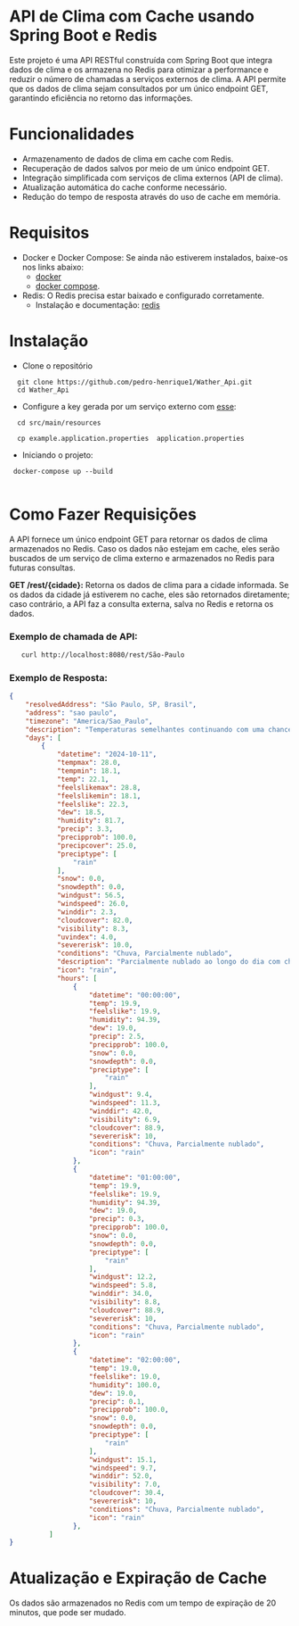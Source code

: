 # API de Clima com Cache usando Spring Boot e Redis

Este projeto é uma API RESTful construída com Spring Boot que integra dados de clima e os armazena no Redis para otimizar a performance e reduzir o número de chamadas a serviços externos de clima. A API permite que os dados de clima sejam consultados por um único endpoint GET, garantindo eficiência no retorno das informações.


# Funcionalidades

- Armazenamento de dados de clima em cache com Redis.
- Recuperação de dados salvos por meio de um único endpoint GET.
- Integração simplificada com serviços de clima externos (API de clima).
- Atualização automática do cache conforme necessário.
- Redução do tempo de resposta através do uso de cache em memória.

# Requisitos 
[//]: # (- É necessário ter o [java]&#40;https://www.java.com/download/ie_manual.jsp&#41; instalado em sua maquina para rodar o programa e tambem o [maven]&#40;https://maven.apache.org/install.html&#41;.)
- Docker e Docker Compose: Se ainda não estiverem instalados, baixe-os nos links abaixo:
  - [docker](https://docs.docker.com/get-started/get-docker/) 
  - [docker compose](https://www.digitalocean.com/community/tutorials/how-to-install-and-use-docker-compose-on-ubuntu-20-04). 
- Redis: O Redis precisa estar baixado e configurado corretamente. 
  - Instalação e documentação: [redis](https://redis.io/docs/latest/operate/oss_and_stack/install/install-redis/) 


# Instalação

- Clone o repositório

```git
  git clone https://github.com/pedro-henrique1/Wather_Api.git
  cd Wather_Api
```

- Configure a key gerada por um serviço externo com [esse](https://www.visualcrossing.com/weather-api):

```
  cd src/main/resources
  
  cp example.application.properties  application.properties
```


-  Iniciando o projeto:

```
 docker-compose up --build
 
```


# Como Fazer Requisições
A API fornece um único endpoint GET para retornar os dados de clima armazenados no Redis. Caso os dados não estejam em cache, eles serão buscados de um serviço de clima externo e armazenados no Redis para futuras consultas.

**GET /rest/{cidade}:** Retorna os dados de clima para a cidade informada. Se os dados da cidade já estiverem no cache, eles são retornados diretamente; caso contrário, a API faz a consulta externa, salva no Redis e retorna os dados.

### Exemplo de chamada de API:

```bash
   curl http://localhost:8080/rest/São-Paulo
```


### Exemplo de Resposta:

```json
{
    "resolvedAddress": "São Paulo, SP, Brasil",
    "address": "sao paulo",
    "timezone": "America/Sao_Paulo",
    "description": "Temperaturas semelhantes continuando com uma chance de chuva quarta-feira, quinta-feira & Sexta-feira.",
    "days": [
        {
            "datetime": "2024-10-11",
            "tempmax": 28.0,
            "tempmin": 18.1,
            "temp": 22.1,
            "feelslikemax": 28.8,
            "feelslikemin": 18.1,
            "feelslike": 22.3,
            "dew": 18.5,
            "humidity": 81.7,
            "precip": 3.3,
            "precipprob": 100.0,
            "precipcover": 25.0,
            "preciptype": [
                "rain"
            ],
            "snow": 0.0,
            "snowdepth": 0.0,
            "windgust": 56.5,
            "windspeed": 26.0,
            "winddir": 2.3,
            "cloudcover": 82.0,
            "visibility": 8.3,
            "uvindex": 4.0,
            "severerisk": 10.0,
            "conditions": "Chuva, Parcialmente nublado",
            "description": "Parcialmente nublado ao longo do dia com chuva.",
            "icon": "rain",
            "hours": [
                {
                    "datetime": "00:00:00",
                    "temp": 19.9,
                    "feelslike": 19.9,
                    "humidity": 94.39,
                    "dew": 19.0,
                    "precip": 2.5,
                    "precipprob": 100.0,
                    "snow": 0.0,
                    "snowdepth": 0.0,
                    "preciptype": [
                        "rain"
                    ],
                    "windgust": 9.4,
                    "windspeed": 11.3,
                    "winddir": 42.0,
                    "visibility": 6.9,
                    "cloudcover": 88.9,
                    "severerisk": 10,
                    "conditions": "Chuva, Parcialmente nublado",
                    "icon": "rain"
                },
                {
                    "datetime": "01:00:00",
                    "temp": 19.9,
                    "feelslike": 19.9,
                    "humidity": 94.39,
                    "dew": 19.0,
                    "precip": 0.3,
                    "precipprob": 100.0,
                    "snow": 0.0,
                    "snowdepth": 0.0,
                    "preciptype": [
                        "rain"
                    ],
                    "windgust": 12.2,
                    "windspeed": 5.8,
                    "winddir": 34.0,
                    "visibility": 8.8,
                    "cloudcover": 88.9,
                    "severerisk": 10,
                    "conditions": "Chuva, Parcialmente nublado",
                    "icon": "rain"
                },
                {
                    "datetime": "02:00:00",
                    "temp": 19.0,
                    "feelslike": 19.0,
                    "humidity": 100.0,
                    "dew": 19.0,
                    "precip": 0.1,
                    "precipprob": 100.0,
                    "snow": 0.0,
                    "snowdepth": 0.0,
                    "preciptype": [
                        "rain"
                    ],
                    "windgust": 15.1,
                    "windspeed": 9.7,
                    "winddir": 52.0,
                    "visibility": 7.0,
                    "cloudcover": 30.4,
                    "severerisk": 10,
                    "conditions": "Chuva, Parcialmente nublado",
                    "icon": "rain"
                },
          ]
}
```
# Atualização e Expiração de Cache
Os dados são armazenados no Redis com um tempo de expiração de 20 minutos, que pode ser mudado. 
